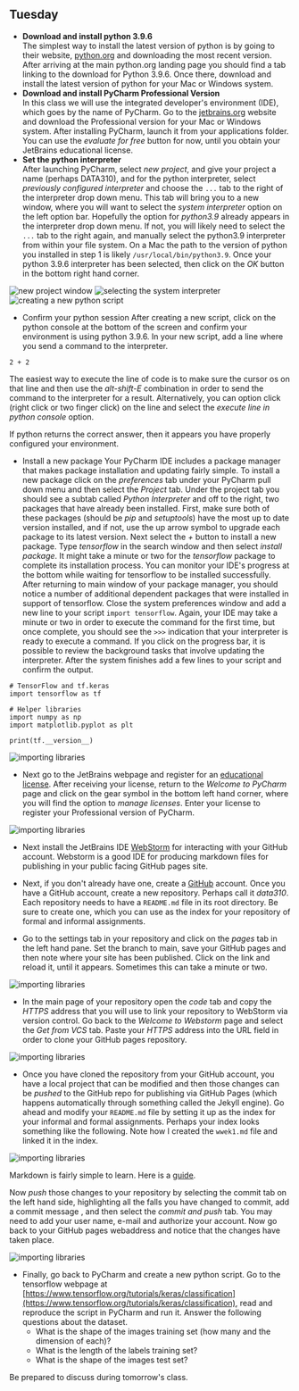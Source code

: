 ## Tuesday

- **Download and install python 3.9.6**  
  The simplest way to install the latest version of python is by going to their website, [python.org](https://www.python.org/) and downloading the most recent version.  After arriving at the main python.org landing page you should find a tab linking to the download for Python 3.9.6.  Once there, download and install the latest version of python for your Mac or Windows system.
- **Download and install PyCharm Professional Version**  
  In this class we will use the integrated developer's environment (IDE), which goes by the name of PyCharm.  Go to the [jetbrains.org](https://www.jetbrains.com/pycharm/) website and download the Professional version for your Mac or Windows system.  After installing PyCharm, launch it from your applications folder.  You can use the *evaluate for free* button for now, until you obtain your JetBrains educational license.  
- **Set the python interpreter**  
  After launching PyCharm, select *new project*, and give your project a name (perhaps DATA310), and for the python interpreter, select *previously configured interpreter* and choose the `...` tab to the right of the interpreter drop down menu.  This tab will bring you to a new window, where you will want to select the *system interpreter* option on the left option bar.  Hopefully the option for *python3.9* already appears in the interpreter drop down menu.  If not, you will likely need to select the `...` tab to the right again, and manually select the python3.9 interpreter from within your file system.  On a Mac the path to the version of python you installed in step 1 is likely `/usr/local/bin/python3.9`.  Once your python 3.9.6 interpreter has been selected, then click on the *OK* button in the bottom right hand corner.

![new project window](images/newproj.png)
![selecting the system interpreter](images/sysint.png)
![creating a new python script](images/newpy.png)

- Confirm your python session
  After creating a new script, click on the python console at the bottom of the screen and confirm your environment is using python 3.9.6.  In your new script, add a line where you send a command to the interpreter.
  
```
2 + 2
```

The easiest way to execute the line of code is to make sure the cursor os on that line and then use the *alt-shift-E* combination in order to send the command to the interpreter for a result.  Alternatively, you can option click (right click or two finger click) on the line and select the *execute line in python console* option.

If python returns the correct answer, then it appears you have properly configured your environment.

- Install a new package
  Your PyCharm IDE includes a package manager that makes package installation and updating fairly simple.  To install a new package click on the *preferences* tab under your PyCharm pull down menu and then select the *Project* tab.  Under the project tab you should see a subtab called *Python Interpreter* and off to the right, two packages that have already been installed.  First, make sure both of these packages (should be *pip* and *setuptools*) have the most up to date version installed, and if not, use the up arrow symbol to upgrade each package to its latest version.  Next select the *+* button to install a new package.  Type *tensorflow* in the search window and then select *install package*.  It might take a minute or two for the *tensorflow* package to complete its installation process.  You can monitor your IDE's progress at the bottom while waiting for tensorflow to be installed successfully.  After returning to main window of your package manager, you should notice a number of additional dependent packages that were installed in support of tensorflow.  Close the system preferences window and add a new line to your script `import tensorflow`.  Again, your IDE may take a minute or two in order to execute the command for the first time, but once complete, you should see the `>>>` indication that your interpreter is ready to execute a command.  If you click on the progress bar, it is possible to review the background tasks that involve updating the interpreter.  After the system finishes add a few lines to your script and confirm the output.
  
```
# TensorFlow and tf.keras
import tensorflow as tf

# Helper libraries
import numpy as np
import matplotlib.pyplot as plt

print(tf.__version__)
```
![importing libraries](images/install.png)

- Next go to the JetBrains webpage and register for an [educational license](https://www.jetbrains.com/shop/eform/students).  After receiving your license, return to the *Welcome to PyCharm* page and click on the gear symbol in the bottom left hand corner, where you will find the option to *manage licenses*.  Enter your license to register your Professional version of PyCharm.

![importing libraries](images/license.png)

- Next install the JetBrains IDE [WebStorm](https://www.jetbrains.com/webstorm/) for interacting with your GitHub account.  Webstorm is a good IDE for producing markdown files for publishing in your public facing GitHub pages site.

- Next, if you don't already have one, create a [GitHub](https://github.com) account.  Once you have a GitHub account, create a new repository.  Perhaps call it *data310*.  Each repository needs to have a `README.md` file in its root directory.  Be sure to create one, which you can use as the index for your repository of formal and informal assignments.

- Go to the settings tab in your repository and click on the *pages* tab in the left hand pane.  Set the branch to main, save your GitHub pages and then note where your site has been published.  Click on the link and reload it, until it appears.  Sometimes this can take a minute or two.  

![importing libraries](images/pages.png)

- In the main page of your repository open the *code* tab and copy the *HTTPS* address that you will use to link your repository to WebStorm via version control.  Go back to the *Welcome to Webstorm* page and select the *Get from VCS* tab.  Paste your *HTTPS* address into the URL field in order to clone your GitHub pages repository.

![importing libraries](images/vcs.png)

- Once you have cloned the repository from your GitHub account, you have a local project that can be modified and then those changes can be *pushed* to the GitHub repo for publishing via GitHub Pages (which happens automatically through something called the Jekyll engine).  Go ahead and modify your `README.md` file by setting it up as the index for your informal and formal assignments.  Perhaps your index looks something like the following.  Note how I created the `wwek1.md` file and linked it in the index.    

![importing libraries](images/index.png)  

Markdown is fairly simple to learn.  Here is a [guide](https://github.com/adam-p/markdown-here/wiki/Markdown-Cheatsheet).

Now *push* those changes to your repository by selecting the commit tab on the left hand side, highlighting all the falls you have changed to commit, add a commit message , and then select the *commit and push* tab.  You may need to add your user name, e-mail and authorize your account.  Now go back to your GitHub pages webaddress and notice that the changes have taken place.

![importing libraries](images/webpage.png)  

- Finally, go back to PyCharm and create a new python script.  Go to the tensorflow webpage at [https://www.tensorflow.org/tutorials/keras/classification](https://www.tensorflow.org/tutorials/keras/classification), read and reproduce the script in PyCharm and run it.  Answer the following questions about the dataset. 
    - What is the shape of the images training set (how many and the dimension of each)?
    - What is the length of the labels training set? 
    - What is the shape of the images test set?  

Be prepared to discuss during tomorrow's class.






